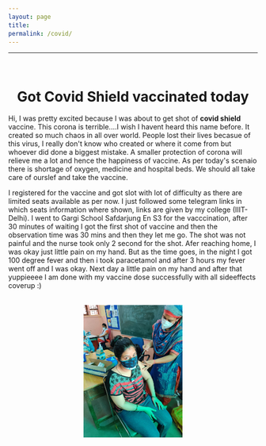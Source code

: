 ```yaml
---
layout: page
title: 
permalink: /covid/
---
```


---
<br />


# <center> Got Covid Shield vaccinated today </center>
<p>
Hi, I was pretty excited because I was about to get shot of <b> covid shield </b> vaccine. This corona is terrible....I wish I havent heard this name before. It created so much chaos in all over world. People lost their lives becasue of this virus, I really don't know who created or where it come from but whoever did done a biggest mistake. 
A smaller protection of corona will relieve me a lot and hence the happiness of vaccine. As per today's scenaio there is shortage of oxygen, medicine and hospital beds.
We should all take care of ourslef and take the vaccine.
</p>

<p>
  I registered for the vaccine and got slot with lot of difficulty as there are limited seats available as per now. I just followed some telegram links in which seats information where shown, links are given by my college (IIIT-Delhi).
 I went to Gargi School Safdarjung En S3 for the vacccination, after 30 minutes of waiting I got the first shot of vaccine and then the observation time was 30 mins and then they let me go. The shot was not painful and the nurse took only 2 second for the shot.
  Afer reaching home, I was okay just little pain on my hand. But as the time goes, in the night I got 100 degree fever and then i took paracetamol and after 3 hours my fever went off and I was okay.
 Next day a little pain on my hand and after that yuppieeee I am done with my vaccine dose successfully with all sideeffects coverup :)
  
  
  
  </p>

<p align="center">
  <br />  
  <img src="/img/covid.jpeg" width="200" alt="My cool logo"/>
</p>
